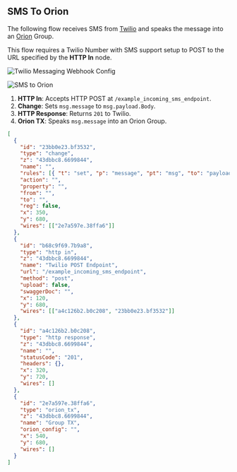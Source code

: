 ## SMS To Orion

The following flow receives SMS from <a href="https://twilio.com" target="_new">Twilio</a> and speaks the message into
an <a href="https://orionlabs.io" target="_new">Orion</a> Group.

This flow requires a Twilio Number with SMS support setup to POST to the URL specified by the **HTTP In** node.

![Twilio Messaging Webhook Config](https://github.com/orion-labs/node-red-contrib-orion/raw/master/docs/example-sms2orion-twilio_setup.png)

![SMS to Orion](https://github.com/orion-labs/node-red-contrib-orion/raw/master/docs/example-sms2orion.png)

1. **HTTP In**: Accepts HTTP POST at `/example_incoming_sms_endpoint`.
2. **Change**: Sets `msg.message` to `msg.payload.Body`.
3. **HTTP Response**: Returns `201` to Twilio.
4. **Orion TX**: Speaks `msg.message` into an Orion Group.

```json
[
  {
    "id": "23bb0e23.bf3532",
    "type": "change",
    "z": "43dbbc8.6699844",
    "name": "",
    "rules": [{ "t": "set", "p": "message", "pt": "msg", "to": "payload.Body", "tot": "msg" }],
    "action": "",
    "property": "",
    "from": "",
    "to": "",
    "reg": false,
    "x": 350,
    "y": 680,
    "wires": [["2e7a597e.38ffa6"]]
  },
  {
    "id": "b68c9f69.7b9a8",
    "type": "http in",
    "z": "43dbbc8.6699844",
    "name": "Twilio POST Endpoint",
    "url": "/example_incoming_sms_endpoint",
    "method": "post",
    "upload": false,
    "swaggerDoc": "",
    "x": 120,
    "y": 680,
    "wires": [["a4c126b2.b0c208", "23bb0e23.bf3532"]]
  },
  {
    "id": "a4c126b2.b0c208",
    "type": "http response",
    "z": "43dbbc8.6699844",
    "name": "",
    "statusCode": "201",
    "headers": {},
    "x": 320,
    "y": 720,
    "wires": []
  },
  {
    "id": "2e7a597e.38ffa6",
    "type": "orion_tx",
    "z": "43dbbc8.6699844",
    "name": "Group TX",
    "orion_config": "",
    "x": 540,
    "y": 680,
    "wires": []
  }
]
```
